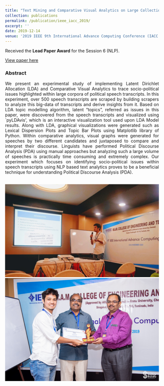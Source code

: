 ```yaml
---
title: "Text Mining and Comparative Visual Analytics on Large Collection of Speeches to Trace Socio-Political Issues"
collection: publications
permalink: /publication/ieee_iacc_2019/
excerpt: ''
date: 2019-12-14
venue: '2019 IEEE 9th International Advance Computing Conference (IACC 2019)'
---
```

<div style="text-align: justify">
  
Received the <strong>Lead Paper Award</strong> for the Session 6 (NLP).

[View paper here](https://ieeexplore.ieee.org/abstract/document/8971605)

<h3>Abstract</h3>

We present an experimental study of implementing Latent Dirichlet Allocation (LDA) and Comparative Visual Analytics to trace socio-political issues highlighted within large corpora of political speech transcripts. In this experiment, over 500 speech transcripts are scraped by building scrapers to analyze this big-data of transcripts and derive insights from it. Based on LDA topic modelling algorithm, latent “topics”, referred as issues in this paper, were discovered from the speech transcripts and visualized using `pyLDAvis', which is an interactive visualization tool used upon LDA Model results. Along with LDA, graphical visualizations were generated such as Lexical Dispersion Plots and Topic Bar Plots using Matplotlib library of Python. Within comparative analytics, visual graphs were generated for speeches by two different candidates and juxtaposed to compare and interpret their discourse. Linguists have performed Political Discourse Analysis (PDA) using manual approaches but analyzing such a large volume of speeches is practically time consuming and extremely complex. Our experiment which focuses on identifying socio-political issues within speech transcripts using NLP based text analytics proves to be a beneficial technique for understanding Political Discourse Analysis (PDA).
<br><br>

</div>
<img src = '/images/Talk.jpg'>
<img src = '/images/Certificate.jpg'>
